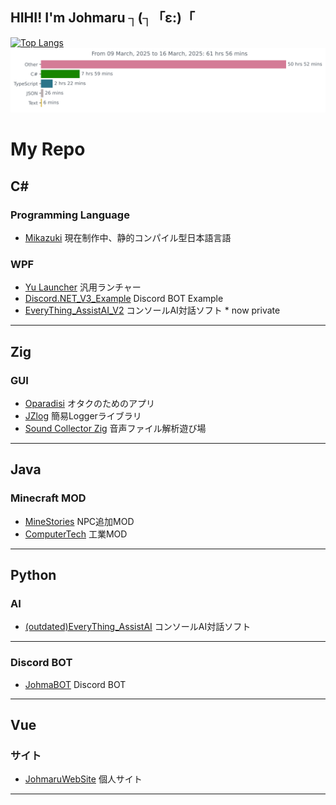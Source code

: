 ## HIHI! I'm Johmaru ┐(┐「ε:)「
[![Top Langs](https://github-readme-stats.vercel.app/api/top-langs/?username=johmaru)](https://github.com/anuraghazra/github-readme-stats)
<img
  src="https://github.com/johmaru/johmaru/blob/master/images/stat.svg"
  alt="Johmaru WakaTime Activity"
/>

# My Repo
## C# 
### Programming Language
* [Mikazuki](https://github.com/johmaru/Mikazuki) 現在制作中、静的コンパイル型日本語言語
### WPF
* [Yu Launcher](https://github.com/johmaru/Yu_Launcher) 汎用ランチャー
* [Discord.NET_V3_Example](https://github.com/johmaru/Discord.NET_V3_Example) Discord BOT Example
* [EveryThing_AssistAI_V2]() コンソールAI対話ソフト * now private
___
## Zig
### GUI
* [Oparadisi](https://github.com/johmaru/Oparadisi) オタクのためのアプリ
* [JZlog](https://github.com/johmaru/JZlog) 簡易Loggerライブラリ
* [Sound Collector Zig](https://github.com/johmaru/sound_collector_zig) 音声ファイル解析遊び場
___
## Java
### Minecraft MOD
* [MineStories](https://github.com/johmaru/MineStories_1.20.1) NPC追加MOD
* [ComputerTech](https://github.com/johmaru/ComputerTech) 工業MOD
___
## Python
### AI
* [(outdated)EveryThing_AssistAI](https://github.com/johmaru/EveryThing_AssistAI) コンソールAI対話ソフト
___
### Discord BOT
* [JohmaBOT](https://github.com/johmaru/JohmaBOT) Discord BOT
___
## Vue
### サイト
* [JohmaruWebSite](https://github.com/johmaru/JohmaruWebSite) 個人サイト
___
